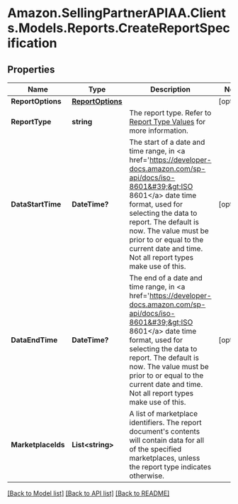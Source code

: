 # Amazon.SellingPartnerAPIAA.Clients.Models.Reports.CreateReportSpecification
## Properties

Name | Type | Description | Notes
------------ | ------------- | ------------- | -------------
**ReportOptions** | [**ReportOptions**](ReportOptions.md) |  | [optional] 
**ReportType** | **string** | The report type. Refer to [Report Type Values](https://developer-docs.amazon.com/sp-api/docs/report-type-values) for more information. | 
**DataStartTime** | **DateTime?** | The start of a date and time range, in &lt;a href&#x3D;&#39;https://developer-docs.amazon.com/sp-api/docs/iso-8601&#39;&gt;ISO 8601&lt;/a&gt; date time format, used for selecting the data to report. The default is now. The value must be prior to or equal to the current date and time. Not all report types make use of this. | [optional] 
**DataEndTime** | **DateTime?** | The end of a date and time range, in &lt;a href&#x3D;&#39;https://developer-docs.amazon.com/sp-api/docs/iso-8601&#39;&gt;ISO 8601&lt;/a&gt; date time format, used for selecting the data to report. The default is now. The value must be prior to or equal to the current date and time. Not all report types make use of this. | [optional] 
**MarketplaceIds** | **List&lt;string&gt;** | A list of marketplace identifiers. The report document&#39;s contents will contain data for all of the specified marketplaces, unless the report type indicates otherwise. | 

[[Back to Model list]](../README.md#documentation-for-models) [[Back to API list]](../README.md#documentation-for-api-endpoints) [[Back to README]](../README.md)

